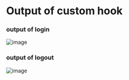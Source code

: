 # Output of custom hook

### output of login
![image](https://github.com/user-attachments/assets/fa03bb72-3732-43ea-94a4-536e5f64f71a)

### output of logout
![image](https://github.com/user-attachments/assets/bebe6bd2-8cd4-4c63-a612-8b88b72c9a16)


